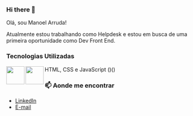 <!--
**ManoelArruda/ManoelArruda** is a ✨ _special_ ✨ repository because its `README.md` (this file) appears on your GitHub profile.

Here are some ideas to get you started:

- 🔭 I’m currently working on ...
- 🌱 I’m currently learning ...
- 👯 I’m looking to collaborate on ...
- 🤔 I’m looking for help with ...
- 💬 Ask me about ...
- 📫 How to reach me: ...
- 😄 Pronouns: ...
- ⚡ Fun fact: ...
-->
### Hi there 👋
Olá, sou Manoel Arruda!

Atualmente estou trabalhando como Helpdesk e estou em busca de uma primeira oportunidade como Dev Front End.

### Tecnologias Utilizadas

HTML, CSS e JavaScript
(<img src="https://cdn-icons-png.flaticon.com/512/5968/5968267.png" align="left" height="48" width="48" >)(<img src="https://cdn-icons-png.flaticon.com/512/5968/5968292.png" align="left" height="48" width="48" >)


### 📫 Aonde me encontrar

- [LinkedIn](https://www.linkedin.com/in/manoelarruda/)
- [E-mail](manoelarruda@outlook.com.br)
